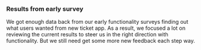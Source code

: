 ### Results from early survey

We got enough data back from our early functionality surveys finding out what users wanted from new ticket app.
As a result, we focused a lot on reviewing the current results to steer us in the right direction with functionality.
But we still need get some more new feedback each step way.

